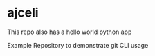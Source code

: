# ajceli
This repo also has a hello world python app

Example Repository to demonstrate git CLI usage
